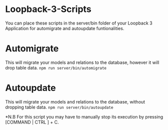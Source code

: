 # Loopback-3-Scripts

You can place these scripts in the server/bin folder of your Loopback 3 Application for automigrate and autoupdate funtionalities.

# Automigrate
This will migrate your models and relations to the database, however it will drop table data.
`npm run server/bin/automigrate`

# Autoupdate
This will migrate your models and relations to the database, without dropping table data.
`npm run server/bin/autoupdate`

*N.B For this script you may have to manually stop its execution by pressing [COMMAND | CTRL ] + C.
